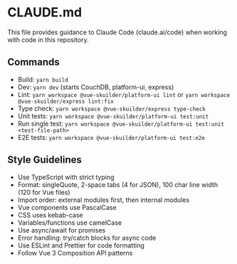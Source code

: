 # CLAUDE.md

This file provides guidance to Claude Code (claude.ai/code) when working with code in this repository.

## Commands
- Build: `yarn build`
- Dev: `yarn dev` (starts CouchDB, platform-ui, express)
- Lint: `yarn workspace @vue-skuilder/platform-ui lint` or `yarn workspace @vue-skuilder/express lint:fix`
- Type check: `yarn workspace @vue-skuilder/express type-check`
- Unit tests: `yarn workspace @vue-skuilder/platform-ui test:unit`
- Run single test: `yarn workspace @vue-skuilder/platform-ui test:unit <test-file-path>`
- E2E tests: `yarn workspace @vue-skuilder/platform-ui test:e2e`

## Style Guidelines
- Use TypeScript with strict typing
- Format: singleQuote, 2-space tabs (4 for JSON), 100 char line width (120 for Vue files)
- Import order: external modules first, then internal modules
- Vue components use PascalCase
- CSS uses kebab-case
- Variables/functions use camelCase
- Use async/await for promises
- Error handling: try/catch blocks for async code
- Use ESLint and Prettier for code formatting
- Follow Vue 3 Composition API patterns